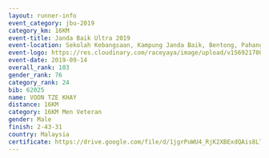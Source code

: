 ```yaml
---
layout: runner-info 
event_category: jbu-2019 
category_km: 16KM 
event-title: Janda Baik Ultra 2019
event-location: Sekolah Kebangsaan, Kampung Janda Baik, Bentong, Pahang, Malaysia 
event-logo: https://res.cloudinary.com/raceyaya/image/upload/v1569217009/logo/janda-baik_vch1pc.jpg 
event-date: 2019-09-14 
overall_rank: 103
gender_rank: 76
category_rank: 24
bib: 62025
name: VOON TZE KHAY
distance: 16KM
category: 16KM Men Veteran
gender: Male
finish: 2-43-31
country: Malaysia
certificate: https://drive.google.com/file/d/1jgrPuWU4_RjK2XBExdQAis8LTEG-jEQ4/view?usp=sharing
---
```

